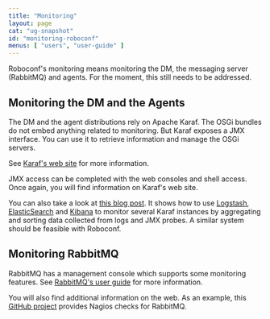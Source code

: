 ```yaml
---
title: "Monitoring"
layout: page
cat: "ug-snapshot"
id: "monitoring-roboconf"
menus: [ "users", "user-guide" ]
---
```


Roboconf's monitoring means monitoring the DM, the messaging server (RabbitMQ) and agents.
For the moment, this still needs to be addressed.


## Monitoring the DM and the Agents

The DM and the agent distributions rely on Apache Karaf.
The OSGi bundles do not embed anything related to monitoring. But Karaf
exposes a JMX interface. You can use it to retrieve information and manage
the OSGi servers.

See [Karaf's web site](http://karaf.apache.org/manual/latest/users-guide/monitoring.html) for more information.

JMX access can be completed with the web consoles and shell access.
Once again, you will find information on Karaf's web site.

You can also take a look at [this blog post](http://blog.nanthrax.net/2014/03/apache-karaf-cellar-camel-activemq-monitoring-with-elk-elasticsearch-logstash-and-kibana/).
It shows how to use [Logstash](http://logstash.net/), [ElasticSearch](http://www.elasticsearch.org) and
[Kibana](http://www.elasticsearch.org/overview/kibana) to monitor several Karaf instances by aggregating and sorting
data collected from logs and JMX probes. A similar system should be feasible with Roboconf.


## Monitoring RabbitMQ

RabbitMQ has a management console which supports some monitoring features.
See [RabbitMQ's user guide](http://www.rabbitmq.com/management.html) for more information.

You will also find additional information on the web.
As an example, this [GitHub project](https://github.com/jamesc/nagios-plugins-rabbitmq) provides Nagios checks for RabbitMQ.

